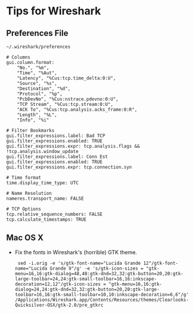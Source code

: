 # Tips for Wireshark

## Preferences File
`~/.wireshark/preferences`

	# Columns
	gui.column.format:
		"No.", "%m",
		"Time", "%Aut",
		"Latency", "%Cus:tcp.time_delta:0:U",
		"Source", "%s",
		"Destination", "%d",
		"Protocol", "%p",
		"PcbDevNo", "%Cus:nstrace.pdevno:0:U",
		"TCP Stream", "%Cus:tcp.stream:0:U",
		"ACK To", "%Cus:tcp.analysis.acks_frame:0:R",
		"Length", "%L",
		"Info", "%i"
	
	# Filter Bookmarks
	gui.filter_expressions.label: Bad TCP
	gui.filter_expressions.enabled: TRUE
	gui.filter_expressions.expr: tcp.analysis.flags && !tcp.analysis.window_update
	gui.filter_expressions.label: Conn Est
	gui.filter_expressions.enabled: TRUE
	gui.filter_expressions.expr: tcp.connection.syn

	# Time format
	time.display_time_type: UTC

	# Name Resolution
	nameres.transport_name: FALSE

	# TCP Options
	tcp.relative_sequence_numbers: FALSE
	tcp.calculate_timestamps: TRUE

## Mac OS X
*  Fix the fonts in Wireshark's (horrible) GTK theme.

		sed -i.orig -e 's/gtk-font-name="Lucida Grande 12"/gtk-font-name="Lucida Grande 9"/g' -e 's/gtk-icon-sizes = "gtk-menu=16,16:gtk-dialog=48,48:gtk-dnd=32,32:gtk-button=20,20:gtk-large-toolbar=24,24:gtk-small-toolbar=16,16:inkscape-decoration=12,12"/gtk-icon-sizes = "gtk-menu=16,16:gtk-dialog=24,24:gtk-dnd=32,32:gtk-button=20,20:gtk-large-toolbar=16,16:gtk-small-toolbar=10,10:inkscape-decoration=6,6"/g' /Applications/Wireshark.app/Contents/Resources/themes/Clearlooks-Quicksilver-OSX/gtk-2.0/pre_gtkrc
